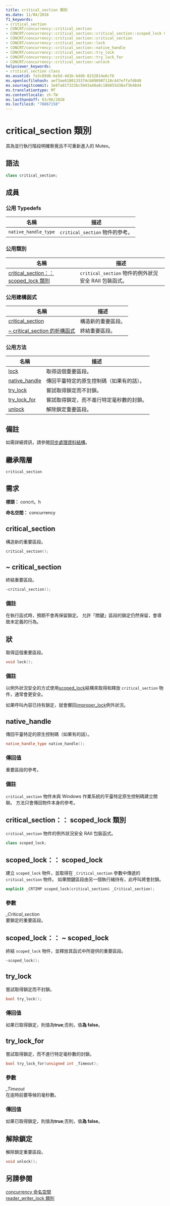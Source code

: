 ```yaml
---
title: critical_section 類別
ms.date: 11/04/2016
f1_keywords:
- critical_section
- CONCRT/concurrency::critical_section
- CONCRT/concurrency::critical_section::critical_section::scoped_lock Class
- CONCRT/concurrency::critical_section::critical_section
- CONCRT/concurrency::critical_section::lock
- CONCRT/concurrency::critical_section::native_handle
- CONCRT/concurrency::critical_section::try_lock
- CONCRT/concurrency::critical_section::try_lock_for
- CONCRT/concurrency::critical_section::unlock
helpviewer_keywords:
- critical_section class
ms.assetid: fa3c89d6-be5d-4d1b-bddb-8232814e6cf6
ms.openlocfilehash: aef3ae6100133374cb89098f118c447effafd840
ms.sourcegitcommit: 3e8fa01f323bc5043a48a0c18b855d38af3648d4
ms.translationtype: MT
ms.contentlocale: zh-TW
ms.lasthandoff: 03/06/2020
ms.locfileid: "78867158"
---
```

# <a name="critical_section-class"></a>critical_section 類別

其為並行執行階段明確察覺且不可重新進入的 Mutex。

## <a name="syntax"></a>語法

```cpp
class critical_section;
```

## <a name="members"></a>成員

### <a name="public-typedefs"></a>公用 Typedefs

|名稱|描述|
|----------|-----------------|
|`native_handle_type`|`critical_section` 物件的參考。|

### <a name="public-classes"></a>公用類別

|名稱|描述|
|----------|-----------------|
|[critical_section：： scoped_lock 類別](#critical_section__scoped_lock_class)|`critical_section` 物件的例外狀況安全 RAII 包裝函式。|

### <a name="public-constructors"></a>公用建構函式

|名稱|描述|
|----------|-----------------|
|[critical_section](#ctor)|構造新的重要區段。|
|[~ critical_section 的析構函式](#dtor)|終結重要區段。|

### <a name="public-methods"></a>公用方法

|名稱|描述|
|----------|-----------------|
|[lock](#lock)|取得這個重要區段。|
|[native_handle](#native_handle)|傳回平臺特定的原生控制碼（如果有的話）。|
|[try_lock](#try_lock)|嘗試取得鎖定而不封鎖。|
|[try_lock_for](#try_lock_for)|嘗試取得鎖定，而不進行特定毫秒數的封鎖。|
|[unlock](#unlock)|解除鎖定重要區段。|

## <a name="remarks"></a>備註

如需詳細資訊，請參閱[同步處理資料結構](../../../parallel/concrt/synchronization-data-structures.md)。

## <a name="inheritance-hierarchy"></a>繼承階層

`critical_section`

## <a name="requirements"></a>需求

**標頭：** concrt。h

**命名空間：** concurrency

## <a name="ctor"></a>critical_section

構造新的重要區段。

```cpp
critical_section();
```

## <a name="dtor"></a>~ critical_section

終結重要區段。

```cpp
~critical_section();
```

### <a name="remarks"></a>備註

在執行函式時，預期不會再保留鎖定。 允許「關鍵」區段的鎖定仍然保留，會導致未定義的行為。

## <a name="lock"></a>狀

取得這個重要區段。

```cpp
void lock();
```

### <a name="remarks"></a>備註

以例外狀況安全的方式使用[scoped_lock](#critical_section__scoped_lock_class)結構來取得和釋放 `critical_section` 物件，通常會更安全。

如果呼叫內容已持有鎖定，就會擲回[improper_lock](improper-lock-class.md)例外狀況。

## <a name="native_handle"></a>native_handle

傳回平臺特定的原生控制碼（如果有的話）。

```cpp
native_handle_type native_handle();
```

### <a name="return-value"></a>傳回值

重要區段的參考。

### <a name="remarks"></a>備註

`critical_section` 物件未與 Windows 作業系統的平臺特定原生控制碼建立關聯。 方法只會傳回物件本身的參考。

## <a name="critical_section__scoped_lock_class"></a>critical_section：： scoped_lock 類別

`critical_section` 物件的例外狀況安全 RAII 包裝函式。

```cpp
class scoped_lock;
```

## <a name="critical_section__scoped_lock_ctor"></a>scoped_lock：： scoped_lock

建立 `scoped_lock` 物件，並取得在 `_Critical_section` 參數中傳遞的 `critical_section` 物件。 如果關鍵區段由另一個執行緒持有，此呼叫將會封鎖。

```cpp
explicit _CRTIMP scoped_lock(critical_section& _Critical_section);
```

### <a name="parameters"></a>參數

*_Critical_section*<br/>
要鎖定的重要區段。

## <a name="critical_section__scoped_lock_dtor"></a>scoped_lock：： ~ scoped_lock

終結 `scoped_lock` 物件，並釋放其函式中所提供的重要區段。

```cpp
~scoped_lock();
```

## <a name="try_lock"></a>try_lock

嘗試取得鎖定而不封鎖。

```cpp
bool try_lock();
```

### <a name="return-value"></a>傳回值

如果已取得鎖定，則值為**true**;否則，值**為 false**。

## <a name="try_lock_for"></a>try_lock_for

嘗試取得鎖定，而不進行特定毫秒數的封鎖。

```cpp
bool try_lock_for(unsigned int _Timeout);
```

### <a name="parameters"></a>參數

*_Timeout*<br/>
在逾時前要等候的毫秒數。

### <a name="return-value"></a>傳回值

如果已取得鎖定，則值為**true**;否則，值**為 false**。

## <a name="unlock"></a>解除鎖定

解除鎖定重要區段。

```cpp
void unlock();
```

## <a name="see-also"></a>另請參閱

[concurrency 命名空間](concurrency-namespace.md)<br/>
[reader_writer_lock 類別](reader-writer-lock-class.md)
